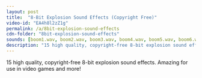 ```yaml
---
layout: post
title:  "8-Bit Explosion Sound Effects (Copyright Free)"
video-id: "EA4h8l2zZ1g"
permalink: /a/8bit-explosion-sound-effects
cdn-folder: "8bit-explosion-sound-effects"
sounds: [boom1.wav, boom2.wav, boom3.wav, boom4.wav, boom5.wav, boom6.wav, boom7.wav, boom8.wav, boom9.wav, boom10.wav, boom11.wav, boom12.wav, boom13.wav, boom14.wav, boom15.wav]
description: "15 high quality, copyright-free 8-bit explosion sound effects. Amazing for use in video games and more!"
---
```


15 high quality, copyright-free 8-bit explosion sound effects. Amazing for use in video games and more!